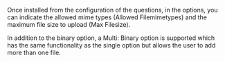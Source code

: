 Once installed from the configuration of the questions, in the options,
you can indicate the allowed mime types (Allowed Filemimetypes) and the
maximum file size to upload (Max Filesize).

In addition to the binary option, a Multi: Binary option is supported
which has the same functionality as the single option but allows the
user to add more than one file.
